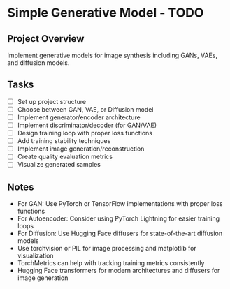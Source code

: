 # Simple Generative Model - TODO

## Project Overview
Implement generative models for image synthesis including GANs, VAEs, and diffusion models.

## Tasks
- [ ] Set up project structure
- [ ] Choose between GAN, VAE, or Diffusion model
- [ ] Implement generator/encoder architecture
- [ ] Implement discriminator/decoder (for GAN/VAE)
- [ ] Design training loop with proper loss functions
- [ ] Add training stability techniques
- [ ] Implement image generation/reconstruction
- [ ] Create quality evaluation metrics
- [ ] Visualize generated samples

## Notes
- For GAN: Use PyTorch or TensorFlow implementations with proper loss functions
- For Autoencoder: Consider using PyTorch Lightning for easier training loops
- For Diffusion: Use Hugging Face diffusers for state-of-the-art diffusion models
- Use torchvision or PIL for image processing and matplotlib for visualization
- TorchMetrics can help with tracking training metrics consistently
- Hugging Face transformers for modern architectures and diffusers for image generation
